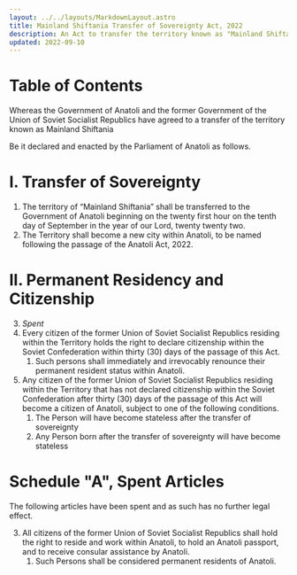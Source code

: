 ```yaml
---
layout: ../../layouts/MarkdownLayout.astro
title: Mainland Shiftania Transfer of Sovereignty Act, 2022
description: An Act to transfer the territory known as "Mainland Shiftania" from the Union of Soviet Socialist Republics to Anatoli, and to guarantee freedoms of its residents.
updated: 2022-09-10
---
```

# Table of Contents

Whereas the Government of Anatoli and the former Government of the Union of Soviet Socialist Republics have agreed to a transfer of the territory known as Mainland Shiftania

Be it declared and enacted by the Parliament of Anatoli as follows.

# I. Transfer of Sovereignty
1. The territory of “Mainland Shiftania” shall be transferred to the Government of Anatoli beginning on the twenty first hour on the tenth day of September in the year of our Lord, twenty twenty two.
2. The Territory shall become a new city within Anatoli, to be named following the passage of the Anatoli Act, 2022.
# II. Permanent Residency and Citizenship
3. *Spent*
4. Every citizen of the former Union of Soviet Socialist Republics residing within the Territory holds the right to declare citizenship within the Soviet Confederation within thirty (30) days of the passage of this Act.
    1. Such persons shall immediately and irrevocably renounce their permanent resident status within Anatoli.
5. Any citizen of the former Union of Soviet Socialist Republics residing within the Territory that has not declared citizenship within the Soviet Confederation after thirty (30) days of the passage of this Act will become a citizen of Anatoli, subject to one of the following conditions.
    1. The Person will have become stateless after the transfer of sovereignty
    2. Any Person born after the transfer of sovereignty will have become stateless
# Schedule "A", Spent Articles
The following articles have been spent and as such has no further legal effect.

3. All citizens of the former Union of Soviet Socialist Republics shall hold the right to reside and work within Anatoli, to hold an Anatoli passport, and to receive consular assistance by Anatoli.
    1. Such Persons shall be considered permanent residents of Anatoli.
